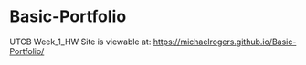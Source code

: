 # Basic-Portfolio
UTCB Week_1_HW
Site is viewable at: https://michaelrogers.github.io/Basic-Portfolio/
